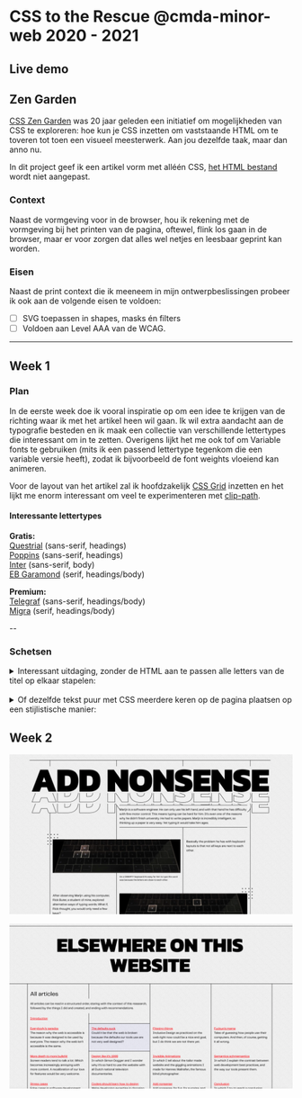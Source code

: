 # CSS to the Rescue @cmda-minor-web 2020 - 2021

## Live demo


## Zen Garden

[CSS Zen Garden](http://www.csszengarden.com/) was 20 jaar geleden een initiatief om mogelijkheden van CSS te exploreren: hoe kun je CSS inzetten om vaststaande HTML om te toveren tot toen een visueel meesterwerk. Aan jou dezelfde taak, maar dan anno nu.

In dit project geef ik een artikel vorm met alléén CSS, [het HTML bestand](zengarden/index.html) wordt niet aangepast.

### Context

Naast de vormgeving voor in de browser, hou ik rekening met de vormgeving bij het printen van de pagina, oftewel, flink los gaan in de browser, maar er voor zorgen dat alles wel netjes en leesbaar geprint kan worden.

### Eisen

Naast de print context die ik meeneem in mijn ontwerpbeslissingen probeer ik ook aan de volgende eisen te voldoen:

- [ ] SVG toepassen in shapes, masks én filters
- [ ] Voldoen aan Level AAA van de WCAG.

---

## Week 1

### Plan

In de eerste week doe ik vooral inspiratie op om een idee te krijgen van de richting waar ik met het artikel heen wil gaan. Ik wil extra aandacht aan de typografie besteden en ik maak een collectie van verschillende lettertypes die interessant om in te zetten. Overigens lijkt het me ook tof om Variable fonts te gebruiken (mits ik een passend lettertype tegenkom die een variable versie heeft), zodat ik bijvoorbeeld de font weights vloeiend kan animeren.

Voor de layout van het artikel zal ik hoofdzakelijk [CSS Grid](https://developer.mozilla.org/en-US/docs/Web/CSS/CSS_Grid_Layout) inzetten en het lijkt me enorm interessant om veel te experimenteren met [clip-path](https://developer.mozilla.org/en-US/docs/Web/CSS/clip-path).

#### Interessante lettertypes

**Gratis:**  
[Questrial](https://fonts.google.com/specimen/Questrial) (sans-serif, headings)  
[Poppins](https://fonts.google.com/specimen/Poppins) (sans-serif, headings)  
[Inter](https://fonts.google.com/specimen/Inter) (sans-serif, body)  
[EB Garamond](https://fonts.google.com/specimen/EB+Garamond) (serif, headings/body)

**Premium:**  
[Telegraf](https://pangrampangram.com/products/telegraf?variant=32840640167990) (sans-serif, headings/body)  
[Migra](https://pangrampangram.com/products/migra) (serif, headings/body)

--

### Schetsen

<details>
<summary>Interessant uitdaging, zonder de HTML aan te passen alle letters van de titel op elkaar stapelen:</summary>

![](notes/sketch-1.jpg)
</details>
<br>
<details>
<summary>Of dezelfde tekst puur met CSS meerdere keren op de pagina plaatsen op een stijlistische manier:</summary>

![](notes/sketch-2.jpg)
</details>

## Week 2

![](notes/progress/top-1.png)

![](notes/progress/articles-1.png)